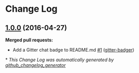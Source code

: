 # Change Log

## [1.0.0](https://github.com/onqtam/doctest/tree/1.0.0) (2016-04-27)
**Merged pull requests:**

- Add a Gitter chat badge to README.md [\#1](https://github.com/onqtam/doctest/pull/1) ([gitter-badger](https://github.com/gitter-badger))



\* *This Change Log was automatically generated by [github_changelog_generator](https://github.com/skywinder/Github-Changelog-Generator)*